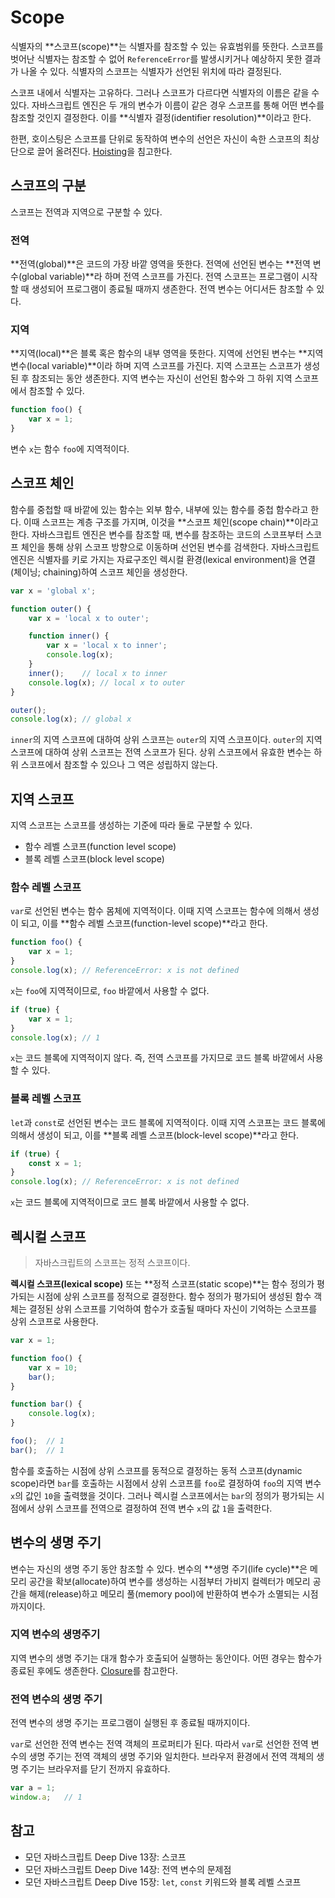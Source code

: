 # Scope

식별자의 **스코프(scope)**는 식별자를 참조할 수 있는 유효범위를 뜻한다. 스코프를 벗어난 식별자는 참조할 수 없어 `ReferenceError`를 발생시키거나 예상하지 못한 결과가 나올 수 있다. 식별자의 스코프는 식별자가 선언된 위치에 따라 결정된다.

스코프 내에서 식별자는 고유하다. 그러나 스코프가 다르다면 식별자의 이름은 같을 수 있다. 자바스크립트 엔진은 두 개의 변수가 이름이 같은 경우 스코프를 통해 어떤 변수를 참조할 것인지 결정한다. 이를 **식별자 결정(identifier resolution)**이라고 한다.

한편, 호이스팅은 스코프를 단위로 동작하여 변수의 선언은 자신이 속한 스코프의 최상단으로 끌어 올려진다. [Hoisting](https://github.com/leegwae/study-javascript/blob/main/Hoisting.md)을 침고한다.



## 스코프의 구분

스코프는 전역과 지역으로 구분할 수 있다.



### 전역

**전역(global)**은 코드의 가장 바깥 영역을 뜻한다. 전역에 선언된 변수는 **전역 변수(global variable)**라 하며 전역 스코프를 가진다.  전역 스코프는 프로그램이 시작할 때 생성되어 프로그램이 종료될 때까지 생존한다. 전역 변수는 어디서든 참조할 수 있다.



### 지역

**지역(local)**은 블록 혹은 함수의 내부 영역을 뜻한다. 지역에 선언된 변수는 **지역 변수(local variable)**이라 하며 지역 스코프를 가진다. 지역 스코프는 스코프가 생성된 후 참조되는 동안 생존한다. 지역 변수는 자신이 선언된 함수와 그 하위 지역 스코프에서 참조할 수 있다.

```js
function foo() {
    var x = 1;
}
```

변수 `x`는 함수 `foo`에 지역적이다.



## 스코프 체인

함수를 중첩할 때 바깥에 있는 함수는 외부 함수, 내부에 있는 함수를 중첩 함수라고 한다. 이때 스코프는 계층 구조를 가지며, 이것을 **스코프 체인(scope chain)**이라고 한다. 자바스크립트 엔진은 변수를 참조할 때, 변수를 참조하는 코드의 스코프부터 스코프 체인을 통해 상위 스코프 방향으로 이동하며 선언된 변수를 검색한다. 자바스크립트 엔진은 식별자를 키로 가지는 자료구조인 렉시컬 환경(lexical environment)을 연결(체이닝; chaining)하여 스코프 체인을 생성한다.

```js
var x = 'global x';

function outer() {
    var x = 'local x to outer';

    function inner() {
        var x = 'local x to inner';
        console.log(x);
    }
    inner();	// local x to inner
    console.log(x);	// local x to outer
}

outer();
console.log(x);	// global x
```

`inner`의 지역 스코프에 대하여 상위 스코프는 `outer`의 지역 스코프이다. `outer`의 지역 스코프에 대하여 상위 스코프는 전역 스코프가 된다. 상위 스코프에서 유효한 변수는 하위 스코프에서 참조할 수 있으나 그 역은 성립하지 않는다.



## 지역 스코프

지역 스코프는 스코프를 생성하는 기준에 따라 둘로 구분할 수 있다.

- 함수 레벨 스코프(function level scope)
- 블록 레벨 스코프(block level scope)



### 함수 레벨 스코프

`var`로 선언된 변수는 함수 몸체에 지역적이다. 이때 지역 스코프는 함수에 의해서 생성이 되고, 이를 **함수 레벨 스코프(function-level scope)**라고 한다.

```js
function foo() {
    var x = 1;
}
console.log(x);	// ReferenceError: x is not defined
```

`x`는 `foo`에 지역적이므로, `foo` 바깥에서 사용할 수 없다.

```js
if (true) {
    var x = 1;
}
console.log(x);	// 1
```

`x`는 코드 블록에 지역적이지 않다. 즉, 전역 스코프를 가지므로 코드 블록 바깥에서 사용할 수 있다.



### 블록 레벨 스코프

`let`과 `const`로 선언된 변수는 코드 블록에 지역적이다. 이때 지역 스코프는 코드 블록에 의해서 생성이 되고, 이를 **블록 레벨 스코프(block-level scope)**라고 한다.

```js
if (true) {
    const x = 1;
}
console.log(x);	// ReferenceError: x is not defined
```

`x`는 코드 블록에 지역적이므로 코드 블록 바깥에서 사용할 수 없다.



## 렉시컬 스코프

> 자바스크립트의 스코프는 정적 스코프이다.

**렉시컬 스코프(lexical scope)** 또는 **정적 스코프(static scope)**는 함수 정의가 평가되는 시점에 상위 스코프를 정적으로 결정한다. 함수 정의가 평가되어 생성된 함수 객체는 결정된 상위 스코프를 기억하여 함수가 호출될 때마다 자신이 기억하는 스코프를 상위 스코프로 사용한다.

```js
var x = 1;

function foo() {
    var x = 10;
    bar();
}

function bar() {
    console.log(x);
}

foo();	// 1
bar();	// 1
```

함수를 호출하는 시점에 상위 스코프를 동적으로 결정하는 동적 스코프(dynamic scope)라면 `bar`를 호출하는 시점에서 상위 스코프를 `foo`로 결정하여 `foo`의 지역 변수 `x`의 값인 `10`을 출력했을 것이다. 그러나 렉시컬 스코프에서는 `bar`의 정의가 평가되는 시점에서 상위 스코프를 전역으로 결정하여 전역 변수 `x`의 값 `1`을 출력한다.



## 변수의 생명 주기

변수는 자신의 생명 주기 동안 참조할 수 있다. 변수의 **생명 주기(life cycle)**은 메모리 공간을 확보(allocate)하여 변수를 생성하는 시점부터 가비지 컬렉터가 메모리 공간을 해제(release)하고 메모리 풀(memory pool)에 반환하여 변수가 소멸되는 시점까지이다.



### 지역 변수의 생명주기

지역 변수의 생명 주기는 대개 함수가 호출되어 실행하는 동안이다. 어떤 경우는 함수가 종료된 후에도 생존한다. [Closure](https://github.com/leegwae/study-javascript/blob/main/Closure.md)를 참고한다.



### 전역 변수의 생명 주기

전역 변수의 생명 주기는 프로그램이 실행된 후 종료될 때까지이다.

`var`로 선언한 전역 변수는 전역 객체의 프로퍼티가 된다. 따라서 `var`로 선언한 전역 변수의 생명 주기는 전역 객체의 생명 주기와 일치한다. 브라우저 환경에서 전역 객체의 생명 주기는 브라우저를 닫기 전까지 유효하다.

```js
var a = 1;
window.a;	// 1
```



## 참고

- 모던 자바스크립트 Deep Dive 13장: 스코프
- 모던 자바스크립트 Deep Dive 14장: 전역 변수의 문제점
- 모던 자바스크립트 Deep Dive 15장: `let`, `const` 키워드와 블록 레벨 스코프